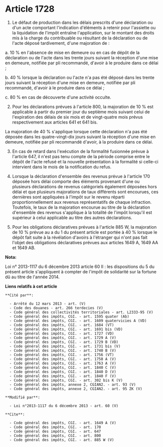# Article 1728

1. Le défaut de production dans les délais prescrits d'une déclaration ou d'un acte comportant l'indication d'éléments à
retenir pour l'assiette ou la liquidation de l'impôt entraîne l'application, sur le montant des droits mis à la charge du
contribuable ou résultant de la déclaration ou de l'acte déposé tardivement, d'une majoration de : 

a. 10 % en l'absence de mise en demeure ou en cas de dépôt de la déclaration ou de l'acte dans les trente jours suivant la
réception d'une mise en demeure, notifiée par pli recommandé, d'avoir à le produire dans ce délai ; 

b. 40 % lorsque la déclaration ou l'acte n'a pas été déposé dans les trente jours suivant la réception d'une mise en demeure,
notifiée par pli recommandé, d'avoir à le produire dans ce délai ; 

c. 80 % en cas de découverte d'une activité occulte. 

2. Pour les déclarations prévues à l'article 800, la majoration de 10 % est applicable à partir du premier jour du septième
mois suivant celui de l'expiration des délais de six mois et de vingt-quatre mois prévus respectivement aux articles 641 et
641 bis. 

La majoration de 40 % s'applique lorsque cette déclaration n'a pas été déposée dans les quatre-vingt-dix jours suivant la
réception d'une mise en demeure, notifiée par pli recommandé d'avoir, à la produire dans ce délai. 

3. En cas de retard dans l'exécution de la formalité fusionnée prévue à l'article 647, il n'est pas tenu compte de la période
comprise entre le dépôt de l'acte refusé et la nouvelle présentation à la formalité si celle-ci intervient dans le mois de la
notification du refus. 

4. Lorsque la déclaration d'ensemble des revenus prévue à l'article 170 déposée hors délai comporte des éléments provenant
d'une ou plusieurs déclarations de revenus catégoriels également déposées hors délai et que plusieurs majorations de taux
différents sont encourues, ces dernières sont appliquées à l'impôt sur le revenu réparti proportionnellement aux revenus
représentatifs de chaque infraction. Toutefois, le taux de la majoration encourue au titre de la déclaration d'ensemble des
revenus s'applique à la totalité de l'impôt lorsqu'il est supérieur à celui applicable au titre des autres déclarations. 

5. Pour les obligations déclaratives prévues à l'article 885 W, la majoration de 10 % prévue au a du 1 du présent article est
portée à 40 % lorsque le dépôt fait suite à la révélation d'avoirs à l'étranger qui n'ont pas fait l'objet des obligations
déclaratives prévues aux articles 1649 A, 1649 AA et 1649 AB.

**Nota:**

Loi n° 2013-1117 du 6 décembre 2013 article 60 II : les dispositions du 5 du présent article s'appliquent à compter de
l'impôt de solidarité sur la fortune dû au titre de l'année 2014.

**Liens relatifs à cet article**

	**Cité par**:

	  - Arrêté du 12 mars 2013 - art. (V)
	  - Code des douanes - art. 266 terdecies (V)
	  - Code général des collectivités territoriales - art. L2333-95 (V)
	  - Code général des impôts, CGI. - art. 1595 quater (Ab)
	  - Code général des impôts, CGI. - art. 1609 quatervicies A (VD)
	  - Code général des impôts, CGI. - art. 1684 (VT)
	  - Code général des impôts, CGI. - art. 1691 bis (VD)
	  - Code général des impôts, CGI. - art. 1727 (VD)
	  - Code général des impôts, CGI. - art. 1729 A (V)
	  - Code général des impôts, CGI. - art. 1729 B (VD)
	  - Code général des impôts, CGI. - art. 1731 bis (V)
	  - Code général des impôts, CGI. - art. 1740 B (V)
	  - Code général des impôts, CGI. - art. 1756 (VT)
	  - Code général des impôts, CGI. - art. 1758 A (V)
	  - Code général des impôts, CGI. - art. 1763 A (V)
	  - Code général des impôts, CGI. - art. 1840 C (V)
	  - Code général des impôts, CGI. - art. 1840 D (V)
	  - Code général des impôts, CGI. - art. 1840 F (V)
	  - Code général des impôts, CGI. - art. 302 bis K (V)
	  - Code général des impôts, annexe 2, CGIAN2. - art. 93 (V)
	  - Code général des impôts, annexe 2, CGIAN2. - art. 95 ZK (V)

	**Modifié par**:

	  - Loi n°2013-1117 du 6 décembre 2013 - art. 60 (V)

	**Cite**:

	  - Code général des impôts, CGI. - art. 1649 A (V)
	  - Code général des impôts, CGI. - art. 170
	  - Code général des impôts, CGI. - art. 647
	  - Code général des impôts, CGI. - art. 800
	  - Code général des impôts, CGI. - art. 885 W (V)
